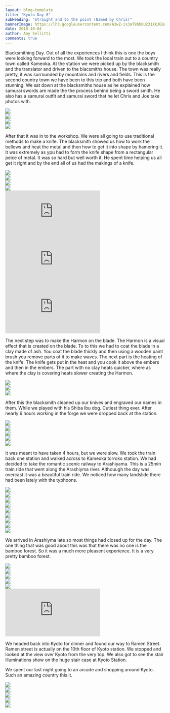 ```yaml
---
layout: blog-template
title: "Kyoto Day 8"
subHeading: "Straight and to the point (Named by Chris)"
bannerImage: https://lh3.googleusercontent.com/A3wZ-is3aT9bb8U231XkJGQaJ3CXQFEcf6RxwWPNm4QEYAjROYhyQJtAvT5s9lG6YzOKpvcTkz4xRfNzA_8BD3Ql_lbrkHXXH4MAqoBJqUsTADOjaZg9cEu9wsr1IwKjmutGte2osy0=w2400
date: 2018-10-04
author: Amy Sellitti
comments: true
---
```


Blacksmithing Day. Out of all the experiences I think this is one the boys were looking forward to the most. We took the local train out to a country town called Kameoka. At the station we were picked up by the blacksmith and the translator and driven to the blacsmiths house. The town was really pretty, it was surrounded by mountains and rivers and fields. This is the second country town we have been to this trip and both have been stunning. We sat down at the blacksmiths house as he explained how samurai swords are made the the process behind being a sword smith. He also has a samurai outfit and samurai sword that he let Chris and Joe take photos with.

<div class="center-image"><img src="https://lh3.googleusercontent.com/k5auhvWvcI5e2D_ia6-_1KXooMot_rj893weATvSuEIc07RDKRkXlJff88nvs6WVo2NYUjYkOlN8hQAjdAo-K7vWlXIMwwO5HLQASwEDro9CeAfftvb2OlectLG-4ro2TSJijETcR4E=w2400" /></div>
<div class="center-image"><img src="https://lh3.googleusercontent.com/re_cVQ05xJmPLggYac7qnlgOCnwVD91DLPRcs3IL2NQPuT5j7kDvr_xmN1e1GKtffyI157pl6zp8o78SHwPJGCENoSmfLsQQ8u7HTg3SQ1CMtaYWIyx4qIbyreBnvs3gftTHF8wPDig=w2400" /></div>
<div class="center-image"><img src="https://lh3.googleusercontent.com/FCXo6EHOoRcQWzhGB7aBi0Eb9jN9h_Fc5mOSpWcXxmayM98nZo1zIkUeTR30OTl8DbHjwQ9vEWcS_MZZLrVwe3Jfq3VqSfZaCJ0zpPtGXHm_TidQh-4XwsXAiOaJUnc0KykXePMndjU=w2400" /></div>
<div class="center-image"><img src="https://lh3.googleusercontent.com/Nu3Uo6i_yHo8Z7mixxHAu-OfUGiwEwftEWt2t4b0vZAeFXZ-KflEswZ85bM_lhIbD7prFqNye5rxU7wr5OGEs_NLBzNojFPVWQbqu8NHPp21D9NFYuBrgpPF34ikizodyn14qyyQfWs=w2400" /></div>

After that it was in to the workshop. We were all going to use traditional methods to make a knife. The blacksmith showed us how to work the bellows and heat the metal and then how to get it into shape by hamering it. It was extremely as ypu had to form the knife shape from  a rectangular peice of metal. It was so hard but well worth it. He spent time helping us all get it right and by the end all of us had the makings of a knife.

<div class="center-image"><img src="https://lh3.googleusercontent.com/FXU7cynWO7HzOsdR1DyINXavLUTapL3pNP3Ek1dlH2vQbbd7Aqolb0ex8Bx1cMSMfDlZgYb7VeC8bM-FuesM6gN0SQBkVPSqQvX_iuWMLgwrvafGqbZIvbOmoVWw3S0qtCYJp_xui4A=w2400" /></div>
<div class="center-image"><img src="https://lh3.googleusercontent.com/z-wiiCAZBRYAhqxsdVuTcWNQTk07_9PAvPAbmDjmEPaNePLVTRFEpbN2IbPPJRumHh-lFywJGRL11joGYN0IalyoewPD7hNektKBf4rKIW8NAdVe0hg75cTuoiXbKREFLPKMdUYRR80=w2400" /></div>
<div class="center-image"><img src="https://lh3.googleusercontent.com/hqLv9RLKWBUiuEbtdcF_Zv7NlBk3KAlDKs3-QDG6FkszePEjvwv0WEKwI2R0d2QGw9ZmFgm_83O0nTzZTPGc_Ml-Zvcgj6VjKJSOKVuV2dqQq3FU0qbMWp6Wl4uerNRlPvMwaNk-OO0=w2400" /></div>
<div class="center-image"><img src="https://lh3.googleusercontent.com/Xaytmv2GemjpWEf3FNb6dUZo5NyD5iEpCPl4LJOKZZ7TNHs5LvkJRpI3EwyI_6E7BW5LB8QZxc82iO28Z9KC-s20AFAleLaswuojf6L8ac82CCDXlRpdOVWwtLRJVYwnaCZJS9_zVH8=w2400" /></div>
<div class="center-video"><iframe src="https://www.youtube.com/embed/6qREKKIKpiI" frameborder="0" allow="autoplay; encrypted-media" allowfullscreen></iframe></div>
<div class="center-video"><iframe src="https://www.youtube.com/embed/kqYQ7AsirZU" frameborder="0" allow="autoplay; encrypted-media" allowfullscreen></iframe></div>
<div class="center-video"><iframe src="https://www.youtube.com/embed/3KcpZXgI_9I" frameborder="0" allow="autoplay; encrypted-media" allowfullscreen></iframe></div>

The next step was to make the Harmon on the blade. The Harmon is a visual effect that is created on the blade. To to this we had to coat the blade in a clay made of ash. You coat the blade thickly and then using a wooden paint brush you remove parts of it to make waves. The next part is the heating of the knife. The knife gets put in the heat and you cook it above the embers and then in the embers. The part with no clay heats quicker, where as where the clay is covering heats slower creating the Harmon.

<div class="center-image"><img src="https://lh3.googleusercontent.com/1t2rYYiydFfX3ZRaavHrhYucrxCCRw8RgkzhCIeZbkM2RhN1X_4Vuw2yYNtf6g1-QwDZZE-yN6j5m10vNrTGXFDT3HLhFnD8YgxzDDFRHgMIthN7vWdski0rmqDRRV9JK4mmG3Q_Buk=w2400" /></div>
<div class="center-image"><img src="https://lh3.googleusercontent.com/z9YXDEqvHqvdX23qw4z6NJNs5K3xKqITK3_fSXWWbxNBgqVIXD9el2wbHNHeuaV0mwh8VMaWWAAf7akPS_wma5YFDj7sywONYitUfx-mfOXIrmpJ1vPIWK7RW73ortnZNi-7b0ep6TQ=w2400" /></div>
<div class="center-image"><img src="https://lh3.googleusercontent.com/P3z0zdfycVnH7C3nmJuEOphQlpKoJf-M8-hh5UNyUYLb2RfFfRijqIuyoQspPo75M6TvmGWHKI3_TVgi3cowdj3kypsNxxysT2Yy89nHQzSd5BsWdyxmj21v12zzvGjhL2Vcg6qKCFk=w2400" /></div>


After this the blacksmith cleaned up our knives and engraved our names in them. While we played with his Shiba Ibu dog. Cutiest thing ever. After nearly 6 hours working in the forge we were dropped back at the station. 

<div class="center-image"><img src="https://lh3.googleusercontent.com/hUQTXDCl-o0-B6PVEFZ3iliwLgdPpXOyf83d4Lj7oJFts2L_LiwfkXIm9iMst9z9Ut-uBMUHbjj_zsBFPO8foZgDhy9iwKzV5tCZLw6FPUh0K7llowBWLqcZp03b1-BRSBi7zTE2MKE=w2400" /></div>
<div class="center-image"><img src="https://lh3.googleusercontent.com/Xvg-iLpRCH3xja6Hoo8m2BXYkEwmMbKaUNgLaQGXADoRTg3n4wX5fc-Crw9ZXcywoxPUOEhUEC3XoOmpeL51nNU18ZhEh6L-KfpHoV7KHjfaiHVj-V1t0dv1iRw-tFCsuFg3VNu686k=w2400" /></div>
<div class="center-image"><img src="https://lh3.googleusercontent.com/8uuuZBUSXB1Kl1yJ3C9f2cYvvDMnU69LcqGRWBl8yEgljj_SWw2FgZs_bsbRNkG0c4EngHqtwpFeBNdbLp4Oqzew4M16FSJc5L4R2eFjKD8thubJ7SK9pD_WpEu6qMErA2aHK05VZn8=w2400" /></div>
<div class="center-image"><img src="https://lh3.googleusercontent.com/ZnTLrOBz5txVeD_iJESNuD4wj_mvRiQ3kWHLgmsreFWsdHxkbVdhjDOWsCZGpcwEEM3qekB491czSrsHpMxHsXjMCMy79VgJ8mRrK77OuuscoFqGr96sK2TiOpzi4rAFl5jSoNK7Xk4=w2400" /></div>
<div class="center-image"><img src="https://lh3.googleusercontent.com/f5gtZ35X_87Bi2jgXEILPGm9d7FIWzQdLYBWd6RPEdHeffyEllVtqg4mKw6TaUZrhuB0IMpd9A9qHwPBkRRHyEXwTQwqVBHGEeSGnXVrSw5QFa1zvc9n5cXYZgGF9MK74Hle1zCQt_g=w2400" /></div>

It was meant to have taken 4 hours, but we were slow. We took the train back one station and walked across to Kameoka torroko station. We had decided to take the romantic scenic railway to Arashiyama. This is a 25min train ride that went along the Arashiyma river. Althouugh the day was overcast it was a beautiful train ride. We noticed how many landslide there had been lately with the typhoons. 

<div class="center-image"><img src="https://lh3.googleusercontent.com/sN_R1AdD6X_JemXFcwb4H3xvVgTPso9QdsXLhzck-InsUrCUmuJ-paXtFLXlXA9N9Ptu9vP_dPpSG3sYq6kF_VuAhJeZN2HIuaMYHeNKbbd_7O82Br80c2eXisVo9IvVHn_a3xAtZlU=w2400" /></div>
<div class="center-image"><img src="https://lh3.googleusercontent.com/6QplJw6pBTL0YdvVz3eUXexSJq66C4hpbuNZb0J_WLMKxqgTZqYZ6Q1jQccVqhWvbzuTg6syWBpQ1BPpgXuZ6e0FvVrGkZMshAmNgtBs0Qj1qWfP53MQAMMMfeMolSwvJq1U1zwxqtM=w2400" /></div>
<div class="center-image"><img src="https://lh3.googleusercontent.com/rc32gV8aoX8qgVhVGJ5G34lEB2M6AOHMXlJN67xxcSU2MKqDD9jG4JNm5127DlLpZLGQ8Iwn2DHa4tbE57dKTPjgeRE5h_T0oiUDLZ_Dlj__x7TnPbUI14AHRjvYgvcAD41xrP7BW5A=w2400" /></div>
<div class="center-image"><img src="https://lh3.googleusercontent.com/jVq_xgjIj0PfkFB1tIDfPYJ-fuDcj8qwf_GKTwYmGlGOBqGUzBGKxlZf0gaKtmbWaoMMZNiJVk8EiuTzqi5qN3P8hO6UhbEKWHRWQZCAK2QsCSP2Z_4tiqa-kAeFDIRpcH3BuyL04ps=w2400" /></div>
<div class="center-image"><img src="https://lh3.googleusercontent.com/XoswLIpd9OMfIewIXqYiVeRWoVSNhIM5_mL0b2jogFaYwkW1JHX7JEIXthXPH617uGO_uPlrWQALpBRLZOA1vt7IKsGAcp52yTnpUmtSbxHmcq9V-iGGc1ukJdkv1OUScqgJhZFGakU=w2400" /></div>
<div class="center-image"><img src="https://lh3.googleusercontent.com/-M9I7Kj67Wle0SIMYRzlhggDj6xGKTBpmN-39Oh927WW_VphZRysmRZeKcRLmTcaXtzo4UeN2u3JXkWb_TPmNea_m_HLuHoi2xCJVlJqXSDGe49TfCdlf9ilh9Oa9C9Gtci-LdWFJHA=w2400" /></div>
<div class="center-image"><img src="https://lh3.googleusercontent.com/xLaEy7imtO1D0O-dcyK82cdyj1ZD9oKuajfAx6o5FkFHWXDTNqakmrrSTThpdjQyhXhIADP07h1IjdQu20jbg4ahu3rBDdgOuDCFBIjZB9DJUkuOvP0s611XJMN-noIqAlUNzLcvklU=w2400" /></div>
<div class="center-image"><img src="https://lh3.googleusercontent.com/sH8qmJEe8bUFRWE5K-y2FK7M9AQJwez9Q3qZiVPc8_x7NCd1UUCOktN-2NojOJGk2dgBRMyzJqvAp0ZLkDzPvoUn7jQD3OTaOAn_WC9DK__n4ysYEKhGz3xKfVzxlLqzQZgJKmEsSZU=w2400" /></div>
<div class="center-image"><img src="https://lh3.googleusercontent.com/qgEn6ICz-_65-IjFhxYbrSEAScQSbxL__SjHr3hEs2qy1Ek7FeBfp3gfYkvClEbpi8oMPw3bDXO3KD07JggbsMg11ws1K4UVORpaxOs-Wa4LkC69143eju3MU2UJ6m_xDmszrb4JJXw=w2400" /></div>

We arrived in Arashiyma late so most things had closed up for the day. The one thing that was good about this was that there was no one is the bamboo forest. So it was a much more pleasent experience. It is a very pretty bamboo forest.

<div class="center-image"><img src="https://lh3.googleusercontent.com/j1Lkvz0o-g_soEvMNY2MUKlhxMqgQ1aC1rIjPfeNOCtNram6hxaJF8hr9i6QbJS55a9whgymmAcV0K7QH_m3GqDDwViRRRKpm05hBgkxTX6QeR6s2Zggeb3YJBcnA1H0ysQuQqiUzjY=w2400" /></div>
<div class="center-image"><img src="https://lh3.googleusercontent.com/5i2pKvcb12R_5KJ6aja-4ojKa2PD9_wi22WM8ZHl0q9LgaGLSFTffvnd6SMM3krBWS4rEWZ59MdihaF7ZMSlTwisa_3l_YOJVqVt36IWJAP_fAljr_F9kcuxPI6LItWH04oNYSMKwEQ=w2400" /></div>
<div class="center-image"><img src="https://lh3.googleusercontent.com/A3wZ-is3aT9bb8U231XkJGQaJ3CXQFEcf6RxwWPNm4QEYAjROYhyQJtAvT5s9lG6YzOKpvcTkz4xRfNzA_8BD3Ql_lbrkHXXH4MAqoBJqUsTADOjaZg9cEu9wsr1IwKjmutGte2osy0=w2400" /></div>
<div class="center-image"><img src="https://lh3.googleusercontent.com/iFeIrBG7TKFNONSoU_HQFlth07ss_YpbP4kXFf27W9XYJMZ4OjdJhGpg7e82ibSqhUCMB5YzMZId8o_2TxV9kVSfhIrm2SBfAeQzsC_tdzsLOh2D_1k1iRTA9SFc2BPDuGUS736sv9U=w2400" /></div>
<div class="center-image"><img src="https://lh3.googleusercontent.com/jYDLl7biyB0H6KFMqoFy36urqLio2IqpKHFzcFk3sh9mZR7LEyBA18NDeXv15kOJrgx_1WMxZPYyNTMg2aY0vTAqM8_Bkju6h70vXKmYtJSMdIVvWd_jVjvSZNP5Xaq5KQd0OJMtN7I=w2400" /></div>
<div class="center-video"><iframe src="https://www.youtube.com/embed/iu2EN4e3u94" frameborder="0" allow="autoplay; encrypted-media" allowfullscreen></iframe></div>

We headed back into Kyoto for dinner and found our way to Ramen Street. Ramen street is actually on the 10th floor of Kyoto station. We stopped and looked at the view over Kyoto from the very top. We also got to see the stair illuminations show on the huge stair case at Kyoto Station. 

We spent our last night going to an arcade and shopping around Kyoto. Such an amazing country this it. 

<div class="center-image"><img src="https://lh3.googleusercontent.com/Dvvm9d5N4cy5pjr2zIuM3fEtf1-kZKO0IWFqpbYwDUcLj3sTAY_6p0zq8hf7PgrA03DWTl7RTNX01ErD8pG38j4jZGDew6j3F4uZw_gFWnJ2fN91CU5dXSgX1CgGdpF3sBdcu8_DO08=w2400" /></div>
<div class="center-image"><img src="https://lh3.googleusercontent.com/1W2Er5fRnCYg0QHWRaXv8n1B2c2Q1bXwKnB9NkYIqayDQAnITMW6XFf6wbwSsll-TaouliNOgKVJDqxl0FhQS8wAomsi-4pRZ5gojXg4K4rueB6vKBIciOMcXNE88b9NynmmcrPGQD8=w2400" /></div>
<div class="center-image"><img src="https://lh3.googleusercontent.com/9KokcZ534kGhccfKPD-MPpdpjOyLED6nnvqillX948OD39IKvSyPI8qjrW_KM6XKOwriauOX-9y_oey55ONAD4H_62AdbE2yo9I1oDQlkUY_owZ-wDD9NUYpbOYqStiI1HPyUWX2W0s=w2400" /></div>
<div class="center-image"><img src="https://lh3.googleusercontent.com/1XSQGxQu90akk3DPcXjgftAMYWYmXi7GOWC55WQiDIhruN5Al9mVburtskLIRSCuXUedHmGFdy4YtQr8j_S3n3aZM5HvdhT_UrmYP5fFd0bI1yw81pdQMT7z_-H87ftmJ9JnJSeQPGk=w2400" /></div>
<div class="center-image"><img src="https://lh3.googleusercontent.com/uZg6E0DewunVRg8Mot42D1SBGLMoVScrBXrVvaW7FjaU8lHGQpmG02-29oAlaINYlaYa4a2lr0DF4jXozzPWF0R6NLfrNLQF7Fa7YFp1gWA7viyiP5i3Z76KFkNK52edqqxZ1WHMyHY=w2400" /></div>